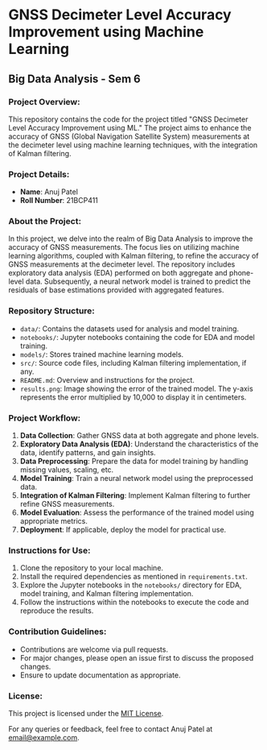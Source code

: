 # GNSS Decimeter Level Accuracy Improvement using Machine Learning

## Big Data Analysis - Sem 6

### Project Overview:
This repository contains the code for the project titled "GNSS Decimeter Level Accuracy Improvement using ML." The project aims to enhance the accuracy of GNSS (Global Navigation Satellite System) measurements at the decimeter level using machine learning techniques, with the integration of Kalman filtering.

### Project Details:
- **Name**: Anuj Patel
- **Roll Number**: 21BCP411

### About the Project:
In this project, we delve into the realm of Big Data Analysis to improve the accuracy of GNSS measurements. The focus lies on utilizing machine learning algorithms, coupled with Kalman filtering, to refine the accuracy of GNSS measurements at the decimeter level. The repository includes exploratory data analysis (EDA) performed on both aggregate and phone-level data. Subsequently, a neural network model is trained to predict the residuals of base estimations provided with aggregated features.

### Repository Structure:
- `data/`: Contains the datasets used for analysis and model training.
- `notebooks/`: Jupyter notebooks containing the code for EDA and model training.
- `models/`: Stores trained machine learning models.
- `src/`: Source code files, including Kalman filtering implementation, if any.
- `README.md`: Overview and instructions for the project.
- `results.png`: Image showing the error of the trained model. The y-axis represents the error multiplied by 10,000 to display it in centimeters.

### Project Workflow:
1. **Data Collection**: Gather GNSS data at both aggregate and phone levels.
2. **Exploratory Data Analysis (EDA)**: Understand the characteristics of the data, identify patterns, and gain insights.
3. **Data Preprocessing**: Prepare the data for model training by handling missing values, scaling, etc.
4. **Model Training**: Train a neural network model using the preprocessed data.
5. **Integration of Kalman Filtering**: Implement Kalman filtering to further refine GNSS measurements.
6. **Model Evaluation**: Assess the performance of the trained model using appropriate metrics.
7. **Deployment**: If applicable, deploy the model for practical use.

### Instructions for Use:
1. Clone the repository to your local machine.
2. Install the required dependencies as mentioned in `requirements.txt`.
3. Explore the Jupyter notebooks in the `notebooks/` directory for EDA, model training, and Kalman filtering implementation.
4. Follow the instructions within the notebooks to execute the code and reproduce the results.

### Contribution Guidelines:
- Contributions are welcome via pull requests.
- For major changes, please open an issue first to discuss the proposed changes.
- Ensure to update documentation as appropriate.

### License:
This project is licensed under the [MIT License](LICENSE).

For any queries or feedback, feel free to contact Anuj Patel at [email@example.com](mailto:email@example.com).
